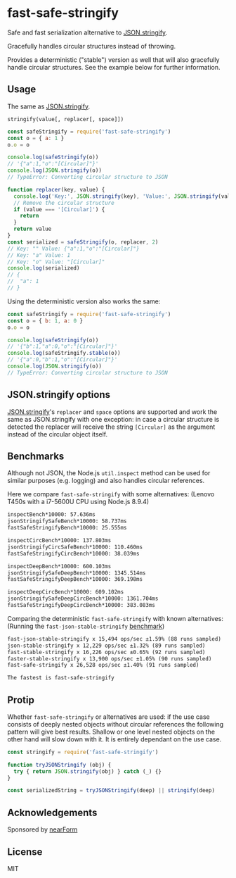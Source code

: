 # fast-safe-stringify

Safe and fast serialization alternative to [JSON.stringify][].

Gracefully handles circular structures instead of throwing.

Provides a deterministic ("stable") version as well that will also gracefully
handle circular structures. See the example below for further information.

## Usage

The same as [JSON.stringify][].

`stringify(value[, replacer[, space]])`

```js
const safeStringify = require('fast-safe-stringify')
const o = { a: 1 }
o.o = o

console.log(safeStringify(o))
// '{"a":1,"o":"[Circular]"}'
console.log(JSON.stringify(o))
// TypeError: Converting circular structure to JSON

function replacer(key, value) {
  console.log('Key:', JSON.stringify(key), 'Value:', JSON.stringify(value))
  // Remove the circular structure
  if (value === '[Circular]') {
    return
  }
  return value
}
const serialized = safeStringify(o, replacer, 2)
// Key: "" Value: {"a":1,"o":"[Circular]"}
// Key: "a" Value: 1
// Key: "o" Value: "[Circular]"
console.log(serialized)
// {
//  "a": 1
// }
```

Using the deterministic version also works the same:

```js
const safeStringify = require('fast-safe-stringify')
const o = { b: 1, a: 0 }
o.o = o

console.log(safeStringify(o))
// '{"b":1,"a":0,"o":"[Circular]"}'
console.log(safeStringify.stable(o))
// '{"a":0,"b":1,"o":"[Circular]"}'
console.log(JSON.stringify(o))
// TypeError: Converting circular structure to JSON
```

## JSON.stringify options

[JSON.stringify][]'s `replacer` and `space` options are supported and work the
same as JSON.stringify with one exception: in case a circular structure is
detected the replacer will receive the string `[Circular]` as the argument
instead of the circular object itself.

## Benchmarks

Although not JSON, the Node.js `util.inspect` method can be used for similar
purposes (e.g. logging) and also handles circular references.

Here we compare `fast-safe-stringify` with some alternatives:
(Lenovo T450s with a i7-5600U CPU using Node.js 8.9.4)

```md
inspectBench*10000: 57.636ms
jsonStringifySafeBench*10000: 58.737ms
fastSafeStringifyBench*10000: 25.555ms

inspectCircBench*10000: 137.803ms
jsonStringifyCircSafeBench*10000: 110.460ms
fastSafeStringifyCircBench*10000: 38.039ms

inspectDeepBench*10000: 600.103ms
jsonStringifySafeDeepBench*10000: 1345.514ms
fastSafeStringifyDeepBench*10000: 369.198ms

inspectDeepCircBench*10000: 609.102ms
jsonStringifySafeDeepCircBench*10000: 1361.704ms
fastSafeStringifyDeepCircBench*10000: 383.083ms
```

Comparing the deterministic `fast-safe-stringify` with known alternatives:
(Running the `fast-json-stable-stringify` [benchmark][])

```md
fast-json-stable-stringify x 15,494 ops/sec ±1.59% (88 runs sampled)
json-stable-stringify x 12,229 ops/sec ±1.32% (89 runs sampled)
fast-stable-stringify x 16,226 ops/sec ±0.65% (92 runs sampled)
faster-stable-stringify x 13,900 ops/sec ±1.05% (90 runs sampled)
fast-safe-stringify x 26,528 ops/sec ±1.40% (91 runs sampled)

The fastest is fast-safe-stringify
```

## Protip

Whether `fast-safe-stringify` or alternatives are used: if the use case
consists of deeply nested objects without circular references the following
pattern will give best results.
Shallow or one level nested objects on the other hand will slow down with it.
It is entirely dependant on the use case.

```js
const stringify = require('fast-safe-stringify')

function tryJSONStringify (obj) {
  try { return JSON.stringify(obj) } catch (_) {}
}

const serializedString = tryJSONStringify(deep) || stringify(deep)
```

## Acknowledgements

Sponsored by [nearForm](http://nearform.com)

## License

MIT

[JSON.stringify]: https://developer.mozilla.org/en-US/docs/Web/JavaScript/Reference/Global_Objects/JSON/stringify
[benchmark]: https://github.com/epoberezkin/fast-json-stable-stringify/blob/67f688f7441010cfef91a6147280cc501701e83b/benchmark
